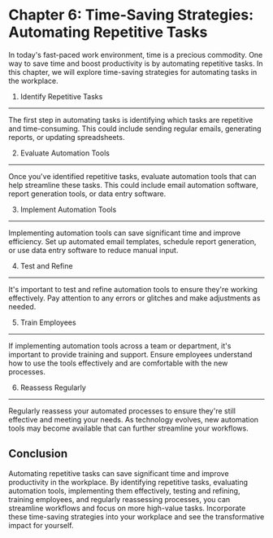 Chapter 6: Time-Saving Strategies: Automating Repetitive Tasks
==============================================================

In today's fast-paced work environment, time is a precious commodity. One way to save time and boost productivity is by automating repetitive tasks. In this chapter, we will explore time-saving strategies for automating tasks in the workplace.

1. Identify Repetitive Tasks
----------------------------

The first step in automating tasks is identifying which tasks are repetitive and time-consuming. This could include sending regular emails, generating reports, or updating spreadsheets.

2. Evaluate Automation Tools
----------------------------

Once you've identified repetitive tasks, evaluate automation tools that can help streamline these tasks. This could include email automation software, report generation tools, or data entry software.

3. Implement Automation Tools
-----------------------------

Implementing automation tools can save significant time and improve efficiency. Set up automated email templates, schedule report generation, or use data entry software to reduce manual input.

4. Test and Refine
------------------

It's important to test and refine automation tools to ensure they're working effectively. Pay attention to any errors or glitches and make adjustments as needed.

5. Train Employees
------------------

If implementing automation tools across a team or department, it's important to provide training and support. Ensure employees understand how to use the tools effectively and are comfortable with the new processes.

6. Reassess Regularly
---------------------

Regularly reassess your automated processes to ensure they're still effective and meeting your needs. As technology evolves, new automation tools may become available that can further streamline your workflows.

Conclusion
----------

Automating repetitive tasks can save significant time and improve productivity in the workplace. By identifying repetitive tasks, evaluating automation tools, implementing them effectively, testing and refining, training employees, and regularly reassessing processes, you can streamline workflows and focus on more high-value tasks. Incorporate these time-saving strategies into your workplace and see the transformative impact for yourself.
